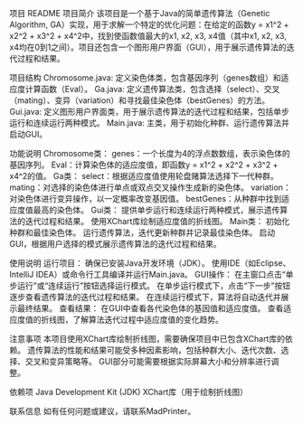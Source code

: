 项目 README
项目简介
</iteam>该项目是一个基于Java的简单遗传算法（Genetic Algorithm, GA）实现，用于求解一个特定的优化问题：在给定的函数y = x1^2 + x2^2 + x3^2 + x4^2中，找到使函数值最大的x1, x2, x3, x4值（其中x1, x2, x3, x4均在0到1之间）。项目还包含一个图形用户界面（GUI），用于展示遗传算法的迭代过程和结果。

项目结构
Chromosome.java: 定义染色体类，包含基因序列（genes数组）和适应度计算函数（Eval）。
Ga.java: 定义遗传算法类，包含选择（select）、交叉（mating）、变异（variation）和寻找最佳染色体（bestGenes）的方法。
Gui.java: 定义图形用户界面类，用于展示遗传算法的迭代过程和结果，包括单步运行和连续运行两种模式。
Main.java: 主类，用于初始化种群、运行遗传算法并启动GUI。

功能说明
Chromosome类：
genes：一个长度为4的浮点数数组，表示染色体的基因序列。
Eval：计算染色体的适应度值，即函数y = x1^2 + x2^2 + x3^2 + x4^2的值。
Ga类：
select：根据适应度值使用轮盘赌算法选择下一代种群。
mating：对选择的染色体进行单点或双点交叉操作生成新的染色体。
variation：对染色体进行变异操作，以一定概率改变基因值。
bestGenes：从种群中找到适应度值最高的染色体。
Gui类：
提供单步运行和连续运行两种模式，展示遗传算法的迭代过程和结果。
使用XChart库绘制适应度值的折线图。
Main类：
初始化种群和最佳染色体。
运行遗传算法，迭代更新种群并记录最佳染色体。
启动GUI，根据用户选择的模式展示遗传算法的迭代过程和结果。

使用说明
运行项目：
确保已安装Java开发环境（JDK）。
使用IDE（如Eclipse、IntelliJ IDEA）或命令行工具编译并运行Main.java。
GUI操作：
在主窗口点击“单步运行”或“连续运行”按钮选择运行模式。
在单步运行模式下，点击“下一步”按钮逐步查看遗传算法的迭代过程和结果。
在连续运行模式下，算法将自动迭代并展示最终结果。
查看结果：
在GUI中查看各代染色体的基因值和适应度值。
查看适应度值的折线图，了解算法迭代过程中适应度值的变化趋势。

注意事项
本项目使用XChart库绘制折线图，需要确保项目中已包含XChart库的依赖。
遗传算法的性能和结果可能受多种因素影响，包括种群大小、迭代次数、选择、交叉和变异策略等。
GUI部分可能需要根据实际屏幕大小和分辨率进行调整。

依赖项
Java Development Kit (JDK)
XChart库（用于绘制折线图）

联系信息
如有任何问题或建议，请联系MadPrinter。
